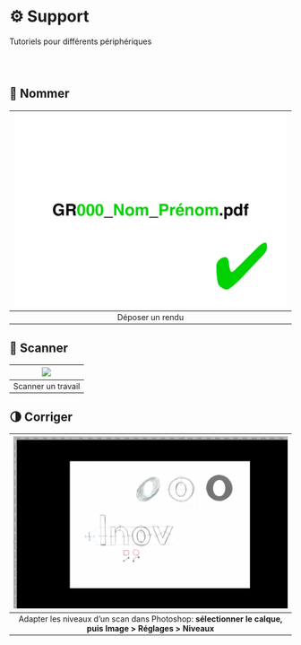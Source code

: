 # ⚙️ Support
  Tutoriels pour différents périphériques
### &nbsp;


## 📄 Nommer

|![](links/Naming.gif) |
|:---:|
| Déposer un rendu           |

## 📠 Scanner

|![](links/Scan.gif) |
|:---:|
| Scanner un travail           |

## 🌗 Corriger

|![](links/Scan_Edit.gif) |
|:---:|
| Adapter les niveaux d’un scan dans Photoshop: **sélectionner le calque, puis Image > Réglages > Niveaux**           |

